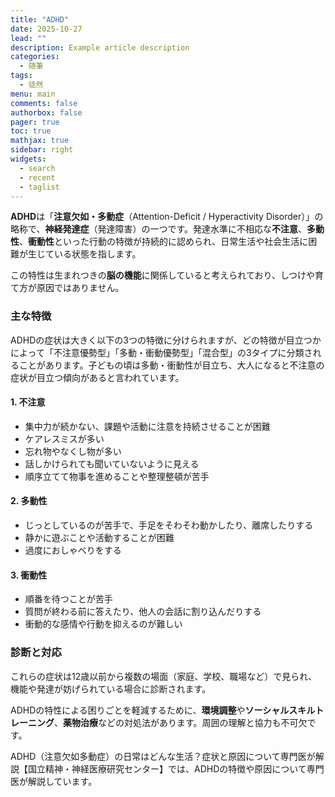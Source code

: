 ```yaml
---
title: "ADHD"
date: 2025-10-27
lead: ""
description: Example article description
categories:
  - 随筆
tags:
  - 徒然
menu: main
comments: false
authorbox: false
pager: true
toc: true
mathjax: true
sidebar: right
widgets:
  - search
  - recent
  - taglist
---
```

**ADHD**は「**注意欠如・多動症**（Attention-Deficit / Hyperactivity Disorder）」の略称で、**神経発達症**（発達障害）の一つです。発達水準に不相応な**不注意**、**多動性**、**衝動性**といった行動の特徴が持続的に認められ、日常生活や社会生活に困難が生じている状態を指します。

この特性は生まれつきの**脳の機能**に関係していると考えられており、しつけや育て方が原因ではありません。

### **主な特徴**

ADHDの症状は大きく以下の3つの特徴に分けられますが、どの特徴が目立つかによって「不注意優勢型」「多動・衝動優勢型」「混合型」の3タイプに分類されることがあります。子どもの頃は多動・衝動性が目立ち、大人になると不注意の症状が目立つ傾向があると言われています。

#### **1. 不注意**

- 集中力が続かない、課題や活動に注意を持続させることが困難
- ケアレスミスが多い
- 忘れ物やなくし物が多い
- 話しかけられても聞いていないように見える
- 順序立てて物事を進めることや整理整頓が苦手

#### **2. 多動性**

- じっとしているのが苦手で、手足をそわそわ動かしたり、離席したりする
- 静かに遊ぶことや活動することが困難
- 過度におしゃべりをする

#### **3. 衝動性**

- 順番を待つことが苦手
- 質問が終わる前に答えたり、他人の会話に割り込んだりする
- 衝動的な感情や行動を抑えるのが難しい

### **診断と対応**

これらの症状は12歳以前から複数の場面（家庭、学校、職場など）で見られ、機能や発達が妨げられている場合に診断されます。

ADHDの特性による困りごとを軽減するために、**環境調整**や**ソーシャルスキルトレーニング**、**薬物治療**などの対処法があります。周囲の理解と協力も不可欠です。

ADHD（注意欠如多動症）の日常はどんな生活？症状と原因について専門医が解説【国立精神・神経医療研究センター】では、ADHDの特徴や原因について専門医が解説しています。

